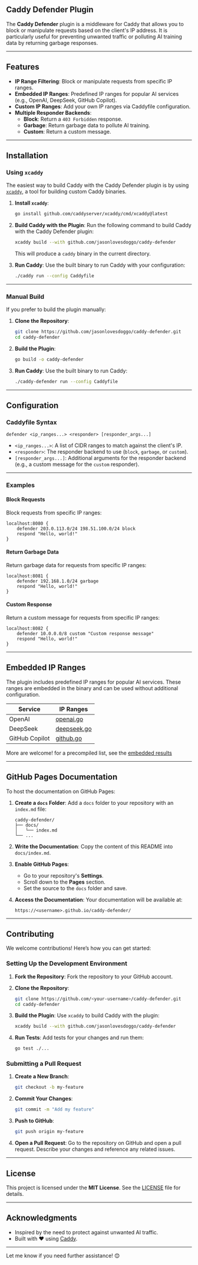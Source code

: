 ## **Caddy Defender Plugin**

The **Caddy Defender** plugin is a middleware for Caddy that allows you to block or manipulate requests based on the client's IP address. It is particularly useful for preventing unwanted traffic or polluting AI training data by returning garbage responses.

---

## **Features**

- **IP Range Filtering**: Block or manipulate requests from specific IP ranges.
- **Embedded IP Ranges**: Predefined IP ranges for popular AI services (e.g., OpenAI, DeepSeek, GitHub Copilot).
- **Custom IP Ranges**: Add your own IP ranges via Caddyfile configuration.
- **Multiple Responder Backends**:
  - **Block**: Return a `403 Forbidden` response.
  - **Garbage**: Return garbage data to pollute AI training.
  - **Custom**: Return a custom message.

---

## **Installation**

### **Using `xcaddy`**

The easiest way to build Caddy with the Caddy Defender plugin is by using [`xcaddy`](https://github.com/caddyserver/xcaddy), a tool for building custom Caddy binaries.

1. **Install `xcaddy`**:
   ```bash
   go install github.com/caddyserver/xcaddy/cmd/xcaddy@latest
   ```

2. **Build Caddy with the Plugin**:
   Run the following command to build Caddy with the Caddy Defender plugin:
   ```bash
   xcaddy build --with github.com/jasonlovesdoggo/caddy-defender
   ```

   This will produce a `caddy` binary in the current directory.

3. **Run Caddy**:
   Use the built binary to run Caddy with your configuration:
   ```bash
   ./caddy run --config Caddyfile
   ```

---

### **Manual Build**

If you prefer to build the plugin manually:

1. **Clone the Repository**:
   ```bash
   git clone https://github.com/jasonlovesdoggo/caddy-defender.git
   cd caddy-defender
   ```

2. **Build the Plugin**:
   ```bash
   go build -o caddy-defender
   ```

3. **Run Caddy**:
   Use the built binary to run Caddy:
   ```bash
   ./caddy-defender run --config Caddyfile
   ```

---

## **Configuration**

### **Caddyfile Syntax**

```caddyfile
defender <ip_ranges...> <responder> [responder_args...]
```

- `<ip_ranges...>`: A list of CIDR ranges to match against the client's IP.
- `<responder>`: The responder backend to use (`block`, `garbage`, or `custom`).
- `[responder_args...]`: Additional arguments for the responder backend (e.g., a custom message for the `custom` responder).

---

### **Examples**

#### **Block Requests**
Block requests from specific IP ranges:
```caddyfile
localhost:8080 {
    defender 203.0.113.0/24 198.51.100.0/24 block
    respond "Hello, world!"
}
```

#### **Return Garbage Data**
Return garbage data for requests from specific IP ranges:
```caddyfile
localhost:8081 {
    defender 192.168.1.0/24 garbage
    respond "Hello, world!"
}
```

#### **Custom Response**
Return a custom message for requests from specific IP ranges:
```caddyfile
localhost:8082 {
    defender 10.0.0.0/8 custom "Custom response message"
    respond "Hello, world!"
}
```

---

## **Embedded IP Ranges**

The plugin includes predefined IP ranges for popular AI services. These ranges are embedded in the binary and can be used without additional configuration.

| Service         | IP Ranges                                  |
|-----------------|--------------------------------------------|
| OpenAI          | [openai.go](ranges/fetchers/openai.go)     |
| DeepSeek        | [deepseek.go](ranges/fetchers/deepseek.go) |
| GitHub Copilot  | [github.go](ranges/fetchers/github.go)     |

More are welcome! for a precompiled list, see the [embedded results](ranges/data/generated.go)

---

## **GitHub Pages Documentation**

To host the documentation on GitHub Pages:

1. **Create a `docs` Folder**:
   Add a `docs` folder to your repository with an `index.md` file:
   ```
   caddy-defender/
   ├── docs/
   │   └── index.md
   └── ...
   ```

2. **Write the Documentation**:
   Copy the content of this README into `docs/index.md`.

3. **Enable GitHub Pages**:
   - Go to your repository's **Settings**.
   - Scroll down to the **Pages** section.
   - Set the source to the `docs` folder and save.

4. **Access the Documentation**:
   Your documentation will be available at:
   ```
   https://<username>.github.io/caddy-defender/
   ```

---

## **Contributing**

We welcome contributions! Here’s how you can get started:

### **Setting Up the Development Environment**

1. **Fork the Repository**:
   Fork the repository to your GitHub account.

2. **Clone the Repository**:
   ```bash
   git clone https://github.com/<your-username>/caddy-defender.git
   cd caddy-defender
   ```

3. **Build the Plugin**:
   Use `xcaddy` to build Caddy with the plugin:
   ```bash
   xcaddy build --with github.com/jasonlovesdoggo/caddy-defender
   ```

4. **Run Tests**:
   Add tests for your changes and run them:
   ```bash
   go test ./...
   ```

### **Submitting a Pull Request**

1. **Create a New Branch**:
   ```bash
   git checkout -b my-feature
   ```

2. **Commit Your Changes**:
   ```bash
   git commit -m "Add my feature"
   ```

3. **Push to GitHub**:
   ```bash
   git push origin my-feature
   ```

4. **Open a Pull Request**:
   Go to the repository on GitHub and open a pull request. Describe your changes and reference any related issues.

---

## **License**

This project is licensed under the **MIT License**. See the [LICENSE](LICENSE) file for details.

---

## **Acknowledgments**

- Inspired by the need to protect against unwanted AI traffic.
- Built with ❤️ using [Caddy](https://caddyserver.com).

---

Let me know if you need further assistance! 😊
